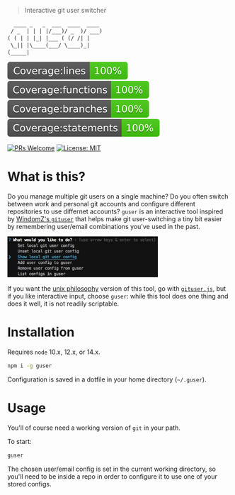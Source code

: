 > Interactive git user switcher

```
  ____ _   _  ___  ____  ____
 / _  | | | |/___)/ _  )/ ___)
( ( | | |_| |___ ( (/ /| |
 \_|| |\____(___/ \____)_|
(_____|
```

![Coverage lines](./static/badge-lines.svg)
![Coverage functions](./static/badge-functions.svg)
![Coverage branches](./static/badge-branches.svg)
![Coverage statements](./static/badge-statements.svg)

[![PRs Welcome](https://img.shields.io/badge/PRs-welcome-brightgreen.svg?style=flat-square)](http://makeapullrequest.com)
[![License: MIT](https://img.shields.io/badge/License-MIT-yellow.svg)](https://opensource.org/licenses/MIT)

# What is this?

Do you manage multiple git users on a single machine? Do you often switch between work and personal git accounts and configure different repositories to use differnet accounts? `guser` is an interactive tool inspired by [WindomZ's `gituser`](https://github.com/WindomZ/gituser.js) that helps make git user-switching a tiny bit easier by remembering user/email combinations you've used in the past.

<img src="./static/screenshot.jpg" width="340">

If you want the [unix philosophy](https://en.wikipedia.org/wiki/Unix_philosophy#:~:text=The%20Unix%20philosophy%20is%20documented,%2C%20as%20yet%20unknown%2C%20program.) version of this tool, go with [`gituser.js`](https://github.com/WindomZ/gituser.js), but if you like interactive input, choose `guser`: while this tool does one thing and does it well, it is not readily scriptable.

# Installation

Requires `node` 10.x, 12.x, or 14.x.

```bash
npm i -g guser
```

Configuration is saved in a dotfile in your home directory (`~/.guser`).

# Usage

You'll of course need a working version of `git` in your path.

To start:

```bash
guser
```

The chosen user/email config is set in the current working directory, so you'll need to be inside a repo in order to configure it to use one of your stored configs.
